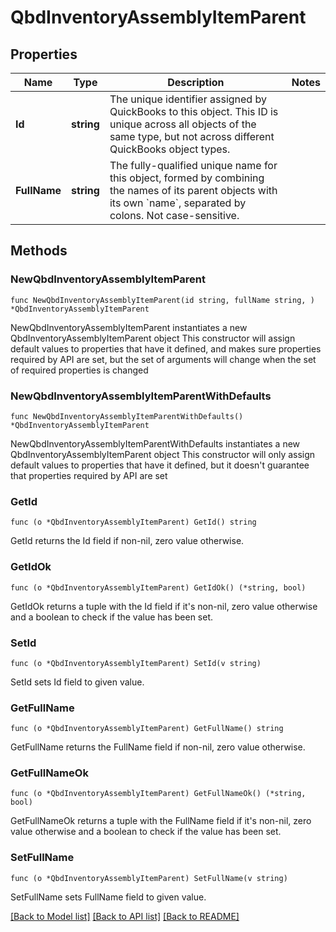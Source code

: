 # QbdInventoryAssemblyItemParent

## Properties

Name | Type | Description | Notes
------------ | ------------- | ------------- | -------------
**Id** | **string** | The unique identifier assigned by QuickBooks to this object. This ID is unique across all objects of the same type, but not across different QuickBooks object types. | 
**FullName** | **string** | The fully-qualified unique name for this object, formed by combining the names of its parent objects with its own &#x60;name&#x60;, separated by colons. Not case-sensitive. | 

## Methods

### NewQbdInventoryAssemblyItemParent

`func NewQbdInventoryAssemblyItemParent(id string, fullName string, ) *QbdInventoryAssemblyItemParent`

NewQbdInventoryAssemblyItemParent instantiates a new QbdInventoryAssemblyItemParent object
This constructor will assign default values to properties that have it defined,
and makes sure properties required by API are set, but the set of arguments
will change when the set of required properties is changed

### NewQbdInventoryAssemblyItemParentWithDefaults

`func NewQbdInventoryAssemblyItemParentWithDefaults() *QbdInventoryAssemblyItemParent`

NewQbdInventoryAssemblyItemParentWithDefaults instantiates a new QbdInventoryAssemblyItemParent object
This constructor will only assign default values to properties that have it defined,
but it doesn't guarantee that properties required by API are set

### GetId

`func (o *QbdInventoryAssemblyItemParent) GetId() string`

GetId returns the Id field if non-nil, zero value otherwise.

### GetIdOk

`func (o *QbdInventoryAssemblyItemParent) GetIdOk() (*string, bool)`

GetIdOk returns a tuple with the Id field if it's non-nil, zero value otherwise
and a boolean to check if the value has been set.

### SetId

`func (o *QbdInventoryAssemblyItemParent) SetId(v string)`

SetId sets Id field to given value.


### GetFullName

`func (o *QbdInventoryAssemblyItemParent) GetFullName() string`

GetFullName returns the FullName field if non-nil, zero value otherwise.

### GetFullNameOk

`func (o *QbdInventoryAssemblyItemParent) GetFullNameOk() (*string, bool)`

GetFullNameOk returns a tuple with the FullName field if it's non-nil, zero value otherwise
and a boolean to check if the value has been set.

### SetFullName

`func (o *QbdInventoryAssemblyItemParent) SetFullName(v string)`

SetFullName sets FullName field to given value.



[[Back to Model list]](../README.md#documentation-for-models) [[Back to API list]](../README.md#documentation-for-api-endpoints) [[Back to README]](../README.md)


